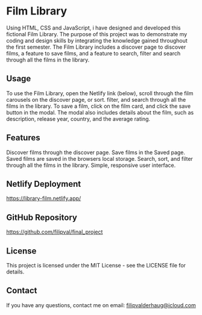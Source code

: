 # Film Library

Using HTML, CSS and JavaScript, i have designed and developed this fictional Film Library. The purpose of this project was to demonstrate my coding and design skills by
integrating the knowledge gained throughout the first semester. The Film Library includes a discover page to discover films, a feature to save films, and a feature to search, filter and search through all the films in the library.

## Usage

To use the Film Library, open the Netlify link (below), scroll through the film carousels on the discover page, or sort. filter, and search through all the films in the library. To save a film, click on the film card, and click the save button in the modal. The modal also includes details about the film, such as description, release year, country, and the average rating.

## Features

Discover films through the discover page.
Save films in the Saved page.
Saved films are saved in the browsers local storage.
Search, sort, and filter through all the films in the library.
Simple, responsive user interface.

## Netlify Deployment

https://library-film.netlify.app/

## GitHub Repository

https://github.com/filipval/final_project

## License

This project is licensed under the MIT License - see the LICENSE file for details.

## Contact

If you have any questions, contact me on email: filipvalderhaug@icloud.com
